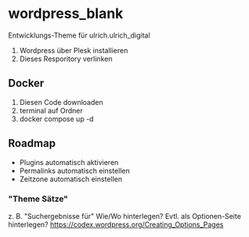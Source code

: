 # wordpress_blank

Entwicklungs-Theme für ulrich.ulrich_digital

1. Wordpress über Plesk installieren
2. Dieses Resporitory verlinken

## Docker
1. Diesen Code downloaden
2. terminal auf Ordner
3. docker compose up -d

## Roadmap
- Plugins automatisch aktivieren
- Permalinks automatisch einstellen
- Zeitzone automatisch einstellen

### "Theme Sätze"
z. B. "Suchergebnisse für"
Wie/Wo hinterlegen? Evtl. als Optionen-Seite hinterlegen?
https://codex.wordpress.org/Creating_Options_Pages
